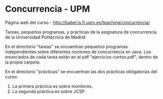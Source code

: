 # Concurrencia - UPM

Página web del curso - http://babel.ls.fi.upm.es/teaching/concurrencia/

Tareas, pequeños programas, y prácticas de la asignatura de concurrencia de la Universidad Politécnica de Madrid

En el directorio "tareas" se encuentran pequeños programas independientes sobre diferentes nociones de concurrencia en Java. Los enunciados de cada tarea están en el pdf "ejercicios-cortos.pdf", dentro de la propia carpeta.

En el directorio "prácticas" se encuentran las dos prácticas obligatorias del curso:
1) La primera práctica es sobre monitores.
2) La segunda práctica es sobre JCSP.
